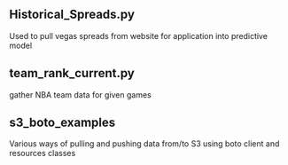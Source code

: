 ## Historical_Spreads.py
Used to pull vegas spreads from website for application into predictive model

## team_rank_current.py
gather NBA team data for given games

## s3_boto_examples
Various ways of pulling and pushing data from/to S3 using boto client and resources classes
